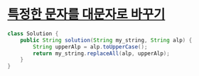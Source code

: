 # [특정한 문자를 대문자로 바꾸기](https://school.programmers.co.kr/learn/courses/30/lessons/181873)
```java
class Solution {
    public String solution(String my_string, String alp) {
        String upperAlp = alp.toUpperCase();
        return my_string.replaceAll(alp, upperAlp);
    }
}
```